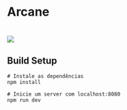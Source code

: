 # Arcane

<h1>
    <img src="./src/assets/Site-finalizado.PNG">
</h1>

## Build Setup

``` 
# Instale as dependências
npm install

# Inicie um server com localhost:8080
npm run dev

```

